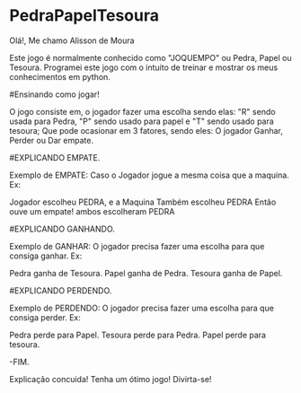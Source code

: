# PedraPapelTesoura
Olá!, Me chamo Alisson de Moura

Este jogo é normalmente conhecido como "JOQUEMPO" ou Pedra, Papel ou Tesoura.
Programei este jogo com o intuito de treinar e mostrar os meus conhecimentos em python.


#Ensinando como jogar!

O jogo consiste em, o jogador fazer uma escolha sendo elas: "R" sendo usada para Pedra, "P" sendo usado para papel e "T" sendo usado para tesoura;
Que pode ocasionar em 3 fatores, sendo eles: O jogador Ganhar, Perder ou Dar empate.

#EXPLICANDO EMPATE.

Exemplo de EMPATE: Caso o Jogador jogue a mesma coisa que a maquina.
Ex:

Jogador escolheu PEDRA, e a Maquina Também escolheu PEDRA
Então ouve um empate! ambos escolheram PEDRA


#EXPLICANDO GANHANDO.

Exemplo de GANHAR: O jogador precisa fazer uma escolha para que consiga ganhar.
Ex:

Pedra ganha de Tesoura.
Papel ganha de Pedra.
Tesoura ganha de Papel.


#EXPLICANDO PERDENDO.

Exemplo de PERDENDO: O jogador precisa fazer uma escolha para que consiga perder.
Ex:

Pedra perde para Papel.
Tesoura perde para Pedra.
Papel perde para tesoura.


-FIM.

Explicação concuida!
Tenha um ótimo jogo!
Divirta-se!


